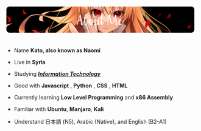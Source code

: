 <div>
<img src="./Github.png" width="500" />
<br/>
<br/>
  
- Name **Kato, also known as Naomi**

- Live in **Syria**

- Studying [***Information Technology***](https://www.svuonline.org/)

- Good with **Javascript** , **Python** , **CSS** , **HTML**

- Currently learning **Low Level Programming** and **x86 Assembly**
  
- Familiar with **Ubuntu**, **Manjaro**, **Kali**

- Understand 日本語 (N5), Arabic (Native), and English (B2-A1)
</div>
